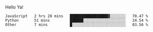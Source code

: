 Hello Ya!

<!--START_SECTION:waka-->

```text
JavaScript   2 hrs 28 mins   █████████████████▓░░░░░░░   70.47 %
Python       51 mins         ██████░░░░░░░░░░░░░░░░░░░   24.54 %
Other        7 mins          █░░░░░░░░░░░░░░░░░░░░░░░░   03.56 %
```

<!--END_SECTION:waka-->
